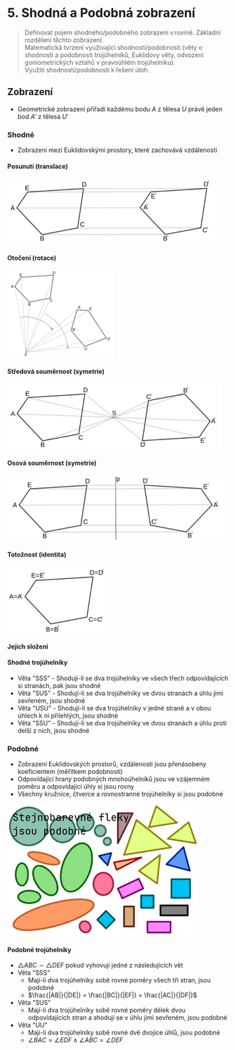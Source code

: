 # 5. Shodná a Podobná zobrazení

> Definovat pojem shodného/podobného zobrazení v rovině. Základní rozdělení těchto zobrazení. \
> Matematická tvrzení využívající shodnosti/podobnosti (věty o shodnosti a podobnosti trojúhelníků, Euklidovy věty, odvození goniometrických vztahů v pravoúhlém trojúhelníku). \
> Využití shodnosti/podobnosti k řešení úloh.

## Zobrazení

- Geometrické zobrazení přiřadí každému bodu $A$ z tělesa $U$ právě jeden bod $A'$ z tělesa $U'$

### Shodné

- Zobrazení mezi Euklidovskými prostory, které zachovává vzdálenosti

#### Posunutí (translace)

![Posunutí (translace)](./posunuti.png)

#### Otočení (rotace)

![Otočení](./otoceni.png)

#### Středová souměrnost (symetrie)

![Středová souměrnost](./stredova_soumernost.png)

#### Osová souměrnost (symetrie)

![Osová souměrnost](./osova_soumernost.png)

#### Totožnost (identita)

![Totožnost](./totoznost.png)

#### Jejich složení

#### Shodné trojúhelníky

- Věta "SSS" - Shodují-li se dva trojúhelníky ve všech třech odpovídajících si stranách, pak jsou shodné
- Věta "SUS" - Shodují-li se dva trojúhelníky ve dvou stranách a úhlu jimi sevřeném, jsou shodné
- Věta "USU" - Shodují-li se dva trojúhelníky v jedné straně a v obou úhlech k ní přilehlých, jsou shodné
- Věta "SSU" - Shodují-li se dva trojúhelníky ve dvou stranách a úhlu proti delší z nich, jsou shodné

### Podobné

- Zobrazení Euklidovských prostorů, vzdálenosti jsou přenásobeny koeficientem (měřítkem podobnosti)
- Odpovídající hrany podobných mnohoúhelníků jsou ve vzájemném poměru a odpovídající úhly si jsou rovny
- Všechny kružnice, čtverce a rovnostranné trojúhelníky si jsou podobné

![Podobnost](./podobnost.png)

#### Podobné trojúhelníky

- $\triangle ABC \sim \triangle DEF$ pokud vyhovují jedné z následujících vět
- Věta "SSS"
  - Mají-li dva trojúhelníky sobě rovné poměry všech tři stran, jsou podobné
  - $\frac{|AB|}{|DE|} = \frac{|BC|}{|EF|} = \frac{|AC|}{|DF|}$
- Věta "SUS"
  - Mají-li dva trojúhelníky sobě rovné poměry délek dvou odpovídajících stran a shodují se v úhlu jimi sevřeném, jsou podobné
- Věta "UU"
  - Mají-li dva trojúhelníky sobě rovné dvě dvojice úhlů, jsou podobné
  - $\angle BAC = \angle EDF \land \angle ABC = \angle DEF$
